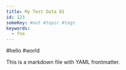 ```yaml
---
title: My Test Data 01
id: 123
someKey: #not #topic #tags
keywords:
  - foo
---
```

#hello #world

This is a markdown file with YAML frontmatter.
